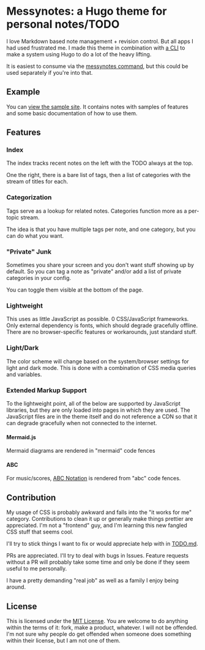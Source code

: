 # Messynotes: a Hugo theme for personal notes/TODO

I love Markdown based note management + revision control.  But all apps I had
used frustrated me.  I made this theme in combination with [a
CLI](https://github.com/mmessmore/messynotes) to make a system using Hugo to do
a lot of the heavy lifting.

It is easiest to consume via the [messynotes
command](https://github.com/mmessmore/messynotes), but this could be used
separately if you're into that.

## Example

You can [view the sample site](https://mmessmore.github.io/hugo-messynotes).
It contains notes with samples of features and some basic documentation of how
to use them.

## Features

### Index

The index tracks recent notes on the left with the TODO always at the top.

One the right, there is a bare list of tags, then a list of categories with the
stream of titles for each.

### Categorization

Tags serve as a lookup for related notes.
Categories function more as a per-topic stream.

The idea is that you have multiple tags per note, and one category, but you can
do what you want.

### "Private" Junk

Sometimes you share your screen and you don't want stuff showing up by default.
So you can tag a note as "private" and/or add a list of private categories in
your config.

You can toggle them visible at the bottom of the page.

### Lightweight

This uses as little JavaScript as possible.  0 CSS/JavaScript frameworks.  Only
external dependency is fonts, which should degrade gracefully offline.  There
are no browser-specific features or workarounds, just standard stuff.

### Light/Dark

The color scheme will change based on the system/browser settings for light and
dark mode.  This is done with a combination of CSS media queries and variables.

### Extended Markup Support

To the lightweight point, all of the below are supported by JavaScript
libraries, but they are only loaded into pages in which they are used.  The
JavaScript files are in the theme itself and do not reference a CDN so that it
can degrade gracefully when not connected to the internet.

#### Mermaid.js

Mermaid diagrams are rendered in "mermaid" code fences

#### ABC

For music/scores, [ABC Notation](https://abcnotation.com/) is rendered from
"abc" code fences.

## Contribution

My usage of CSS is probably awkward and falls into the "it works for me"
category.  Contributions to clean it up or generally make things prettier are
appreciated.  I'm not a "frontend" guy, and I'm learning this new fangled CSS
stuff that seems cool.

I'll try to stick things I want to fix or would appreciate help with in
[TODO.md](./TODO.md).

PRs are appreciated.  I'll try to deal with bugs in Issues.  Feature requests
without a PR will probably take some time and only be done if they seem useful
to me personally.

I have a pretty demanding "real job" as well as a family I enjoy being around.

## License

This is licensed under the [MIT License](./LICENSE).  You are welcome to do
anything within the terms of it: fork, make a product, whatever.  I will not be
offended.  I'm not sure why people do get offended when someone does something
within their license, but I am not one of them.
